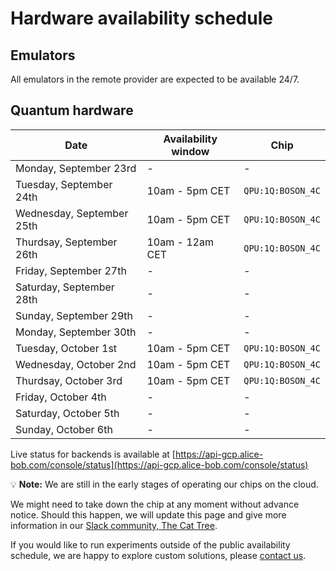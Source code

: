 # Hardware availability schedule

## Emulators

All emulators in the remote provider are expected to be available 24/7.

## Quantum hardware

| Date | Availability window | Chip |
| --- | --- | --- |
| Monday, September 23rd | - | - |
| Tuesday, September 24th | 10am - 5pm CET | `QPU:1Q:BOSON_4C` |
| Wednesday, September 25th | 10am - 5pm CET | `QPU:1Q:BOSON_4C` |
| Thurdsay, September 26th | 10am - 12am CET | `QPU:1Q:BOSON_4C` |
| Friday, September 27th | - | - |
| Saturday, September 28th | - | - |
| Sunday, September 29th | - | - |
| Monday, September 30th | - | - |
| Tuesday, October 1st | 10am - 5pm CET | `QPU:1Q:BOSON_4C` |
| Wednesday, October 2nd | 10am - 5pm CET | `QPU:1Q:BOSON_4C` |
| Thurdsay, October 3rd | 10am - 5pm CET | `QPU:1Q:BOSON_4C` |
| Friday, October 4th | - | - |
| Saturday, October 5th | - | - |
| Sunday, October 6th | - | - |


Live status for backends is available at [https://api-gcp.alice-bob.com/console/status](https://api-gcp.alice-bob.com/console/status)

💡 **Note:** We are still in the early stages of operating our chips on the cloud.

We might need to take down the chip at any moment without advance notice. Should this happen, we will update this page and give more information in our [Slack community, The Cat Tree](https://join.slack.com/t/the-cat-tree/shared_invite/zt-2cg0a3rno-PP~AaUztS3dtiRyzsawlnQ).

If you would like to run experiments outside of the public availability schedule, we are happy to explore custom solutions, please [contact us](../contact_us.md).

